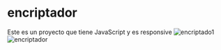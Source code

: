 # encriptador
Este es un proyecto que tiene JavaScript y es responsive 
![encriptado1](https://user-images.githubusercontent.com/53599271/117469118-ac232f00-af55-11eb-9164-d034832b6c92.PNG)
![encriptador](https://user-images.githubusercontent.com/53599271/117469133-ae858900-af55-11eb-9cf7-e25bba484d4d.PNG)
